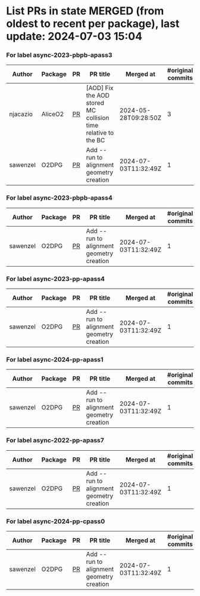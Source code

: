 # List PRs in state MERGED (from oldest to recent per package), last update: 2024-07-03 15:04 


### For label async-2023-pbpb-apass3

| Author | Package | PR | PR title | Merged at | #original commits | Merge commit |
| --- | --- | --- | --- | --- | --- | --- |
| njacazio | AliceO2 | [PR](https://github.com/AliceO2Group/AliceO2/pull/13159) | [AOD] Fix the AOD stored MC collision time relative to the BC | 2024-05-28T09:28:50Z | 3 | 3b0a46991f06a8661f5ceab3d28e000b513bccce |
| sawenzel | O2DPG | [PR](https://github.com/AliceO2Group/O2DPG/pull/1686) | Add --run to alignment geometry creation | 2024-07-03T11:32:49Z | 1 | 706946e78cd3359896402df6a88d1de80001e609 |


### For label async-2023-pbpb-apass4

| Author | Package | PR | PR title | Merged at | #original commits | Merge commit |
| --- | --- | --- | --- | --- | --- | --- |
| sawenzel | O2DPG | [PR](https://github.com/AliceO2Group/O2DPG/pull/1686) | Add --run to alignment geometry creation | 2024-07-03T11:32:49Z | 1 | 706946e78cd3359896402df6a88d1de80001e609 |


### For label async-2023-pp-apass4

| Author | Package | PR | PR title | Merged at | #original commits | Merge commit |
| --- | --- | --- | --- | --- | --- | --- |
| sawenzel | O2DPG | [PR](https://github.com/AliceO2Group/O2DPG/pull/1686) | Add --run to alignment geometry creation | 2024-07-03T11:32:49Z | 1 | 706946e78cd3359896402df6a88d1de80001e609 |


### For label async-2024-pp-apass1

| Author | Package | PR | PR title | Merged at | #original commits | Merge commit |
| --- | --- | --- | --- | --- | --- | --- |
| sawenzel | O2DPG | [PR](https://github.com/AliceO2Group/O2DPG/pull/1686) | Add --run to alignment geometry creation | 2024-07-03T11:32:49Z | 1 | 706946e78cd3359896402df6a88d1de80001e609 |


### For label async-2022-pp-apass7

| Author | Package | PR | PR title | Merged at | #original commits | Merge commit |
| --- | --- | --- | --- | --- | --- | --- |
| sawenzel | O2DPG | [PR](https://github.com/AliceO2Group/O2DPG/pull/1686) | Add --run to alignment geometry creation | 2024-07-03T11:32:49Z | 1 | 706946e78cd3359896402df6a88d1de80001e609 |


### For label async-2024-pp-cpass0

| Author | Package | PR | PR title | Merged at | #original commits | Merge commit |
| --- | --- | --- | --- | --- | --- | --- |
| sawenzel | O2DPG | [PR](https://github.com/AliceO2Group/O2DPG/pull/1686) | Add --run to alignment geometry creation | 2024-07-03T11:32:49Z | 1 | 706946e78cd3359896402df6a88d1de80001e609 |
